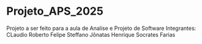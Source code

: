 # Projeto_APS_2025
Projeto  a ser feito para a aula de Analise e Projeto de Software
Integrantes:
CLaudio Roberto 
Felipe Steffano
Jônatas Henrique
Socrates Farias
